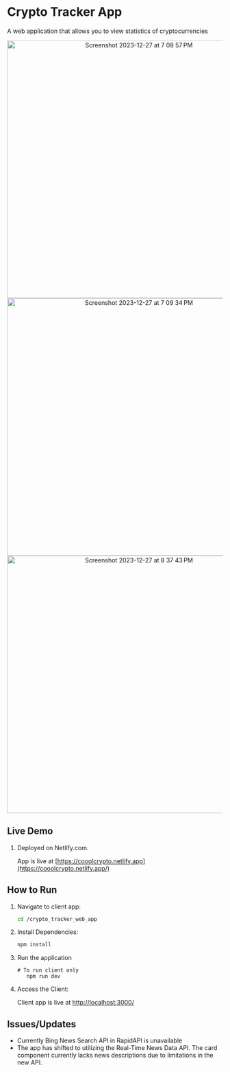 # Crypto Tracker App

A web application that allows you to view statistics of cryptocurrencies
<p align="center">
<img width="600" alt="Screenshot 2023-12-27 at 7 08 57 PM" src="https://github.com/nathanlao/crypto_tracker_web_app/assets/75557717/f620b76c-a1d9-42cc-8c3c-9a4a55b27c7d">
<img width="600" alt="Screenshot 2023-12-27 at 7 09 34 PM" src="https://github.com/nathanlao/crypto_tracker_web_app/assets/75557717/dcefee80-4b95-46c3-bd7d-9db774316746">
<img width="600" alt="Screenshot 2023-12-27 at 8 37 43 PM" src="https://github.com/nathanlao/crypto_tracker_web_app/assets/75557717/e90f9b78-466a-423c-a672-742284752bb2">
</p>

## Live Demo

1. Deployed on Netlify.com.
   
   App is live at [https://cooolcrypto.netlify.app](https://cooolcrypto.netlify.app/)

## How to Run

1. Navigate to client app:
   ```bash
   cd /crypto_tracker_web_app
   ```

2. Install Dependencies:

   ```bash
   npm install
   ```
3. Run the application
   ```
   # To run client only
      npm run dev
   ```
4. Access the Client:
   
   Client app is live at <http://localhost:3000/>

## Issues/Updates
- Currently Bing News Search API in RapidAPI is unavailable
- The app has shifted to utilizing the Real-Time News Data API. The card component currently lacks news descriptions due to limitations in the new API.









